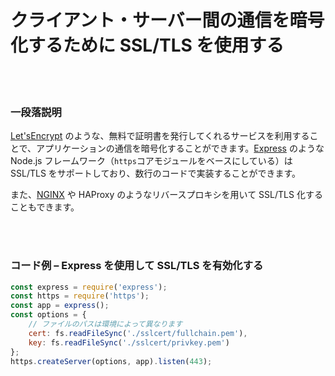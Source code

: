 # クライアント・サーバー間の通信を暗号化するために SSL/TLS を使用する

<br/><br/>


### 一段落説明

[Let'sEncrypt](https://letsencrypt.org/) のような、無料で証明書を発行してくれるサービスを利用することで、アプリケーションの通信を暗号化することができます。[Express](http://expressjs.com/) のような Node.js フレームワーク（`https`コアモジュールをベースにしている）は SSL/TLS をサポートしており、数行のコードで実装することができます。

また、[NGINX](http://nginx.org/en/docs/http/configuring_https_servers.html) や HAProxy のようなリバースプロキシを用いて SSL/TLS 化することもできます。

<br/><br/>

### コード例 – Express を使用して SSL/TLS を有効化する

```javascript
const express = require('express');
const https = require('https');
const app = express();
const options = {
    // ファイルのパスは環境によって異なります
    cert: fs.readFileSync('./sslcert/fullchain.pem'),
    key: fs.readFileSync('./sslcert/privkey.pem')
};
https.createServer(options, app).listen(443);
```

<br/><br/>
